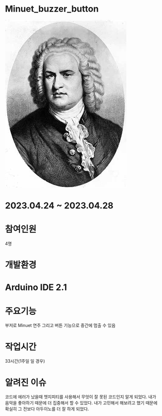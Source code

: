 # Minuet_buzzer_button
<img src="Ba.jpg">

# 2023.04.24 ~ 2023.04.28

# 참여인원
  4명

# 개발환경

# Arduino IDE 2.1

# 주요기능
  부저로 Minuet 연주 그리고 버튼 기능으로 중간에 멈출 수 있음

# 작업시간
  33시간(1주일 일 경우)

# 알려진 이슈
 코드에 에러가 났을때 챗지피티를 사용해서 무엇이 잘 못된 코드인지 알게 되었다.
 내가 음악을 좋아하기 때문에 더 집중해서 할 수 있었다.
 내가 고민해서 해보려고 했기 때문에 확실히 그 전보다 아두이노를 더 잘 하게 되었다. 
 
